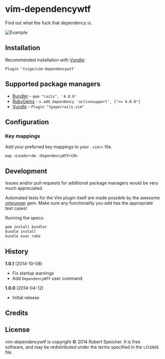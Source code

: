 # vim-dependencywtf

Find out what the fuck that dependency is.

![Example](https://s3.amazonaws.com/f.cl.ly/items/2H3R070V0w0Z2P2F3R0p/animated-2014-03-27_17h-13m-56s.gif)

## Installation

Recommended installation with [Vundle](https://github.com/gmarik/vundle):

```vim
Plugin 'tsigo/vim-dependencywtf'
```

## Supported package managers

* [Bundler](http://bundler.io/) - `gem "rails", '4.0.0'`
* [RubyGems](https://rubygems.org/) - `s.add_dependency 'activesupport', [">= 4.0.0"]`
* [Vundle](https://github.com/gmarik/Vundle.vim) - `Plugin "tpope/rails.vim"`

## Configuration

### Key mappings

Add your preferred key mappings to your `.vimrc` file.

```vim
map <Leader>dw :DependencyWTF<CR>
```

## Development

Issues and/or pull requests for additional package managers would be very much
appreciated.

Automated tests for the Vim plugin itself are made possible by the awesome
[vimrunner](https://github.com/AndrewRadev/vimrunner) gem. Make sure any
functionality you add has the appropriate test cases!

Running the specs:

```sh
gem install bundler
bundle install
bundle exec rake
```

## History

**1.0.1** (2014-10-08)

* Fix startup warnings
* Add `DependencyWTF` user command

**1.0.0** (2014-04-12)

* Initial release

## Credits

## License

vim-dependencywtf is copyright © 2014 Robert Speicher. It is free software, and
may be redistributed under the terms specified in the `LICENSE` file.
